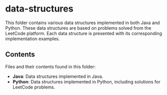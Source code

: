 # data-structures

This folder contains various data structures implemented in both Java and Python. These data structures are based on problems solved from the LeetCode platform. Each data structure is presented with its corresponding implementation examples.

## Contents

Files and their contents found in this folder:

- **Java**: Data structures implemented in Java.
- **Python**: Data structures implemented in Python, including solutions for LeetCode problems.
